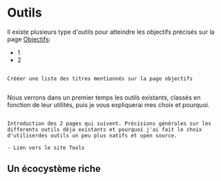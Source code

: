 # Outils


Il existe plusieurs type d'outils pour atteindre les objectifs précisés sur la page [Objectifs](link):
- 1
- 2

```{note}

Crééer une liste des titres mentionnés sur la page objectifs


```

Nous verrons dans un premier temps les outils existants, classés en fonction de leur utilités, puis je vous expliquerai mes choix et pourquoi.




```{note}

Introduction des 2 pages qui suivent. Précisions générales sur les differents outils déja existants et pourquoi j'ai fait le choix d'utiliserdes outils un peu plus natifs et open source.

- Lien vers le site Tools

```

## Un écocystème riche

